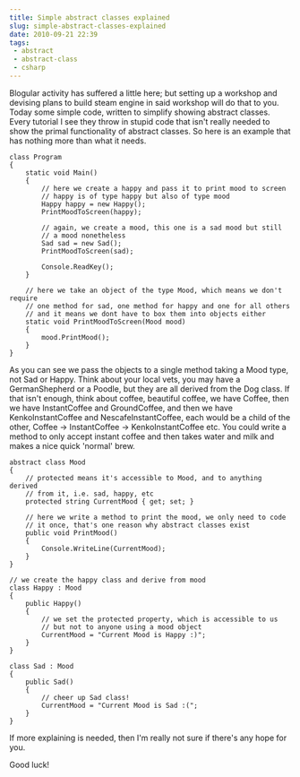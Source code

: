 ---title: Simple abstract classes explainedslug: simple-abstract-classes-explaineddate: 2010-09-21 22:39tags: - abstract - abstract-class - csharp---Blogular activity has suffered a little here; but setting up a workshop and devising plans to build steam engine in said workshop will do that to you. Today some simple code, written to simplify showing abstract classes. Every tutorial I see they throw in stupid code that isn't really needed to show the primal functionality of abstract classes. So here is an example that has nothing more than what it needs.

    class Program
    {
        static void Main()
        {
            // here we create a happy and pass it to print mood to screen
            // happy is of type happy but also of type mood
            Happy happy = new Happy();
            PrintMoodToScreen(happy);

            // again, we create a mood, this one is a sad mood but still
            // a mood nonetheless
            Sad sad = new Sad();
            PrintMoodToScreen(sad);

            Console.ReadKey();
        }

        // here we take an object of the type Mood, which means we don't require
        // one method for sad, one method for happy and one for all others
        // and it means we dont have to box them into objects either
        static void PrintMoodToScreen(Mood mood)
        {
            mood.PrintMood();
        }
    }

As you can see we pass the objects to a single method taking a Mood type, not Sad or Happy. Think about your local vets, you may have a GermanShepherd or a Poodle, but they are all derived from the Dog class. If that isn't enough, think about coffee, beautiful coffee, we have Coffee, then we have InstantCoffee and GroundCoffee, and then we have KenkoInstantCoffee and NescafeInstantCoffee, each would be a child of the other, Coffee -> InstantCoffee -> KenkoInstantCoffee etc. You could write a method to only accept instant coffee and then takes water and milk and makes a nice quick 'normal' brew.

    abstract class Mood
    {
        // protected means it's accessible to Mood, and to anything derived
        // from it, i.e. sad, happy, etc
        protected string CurrentMood { get; set; }

        // here we write a method to print the mood, we only need to code
        // it once, that's one reason why abstract classes exist
        public void PrintMood()
        {
            Console.WriteLine(CurrentMood);
        }
    }

    // we create the happy class and derive from mood
    class Happy : Mood
    {
        public Happy()
        {
            // we set the protected property, which is accessible to us
            // but not to anyone using a mood object
            CurrentMood = "Current Mood is Happy :)";
        }
    }

    class Sad : Mood
    {
        public Sad()
        {
            // cheer up Sad class!
            CurrentMood = "Current Mood is Sad :(";
        }
    }

If more explaining is needed, then I'm really not sure if there's any hope for you.

Good luck!

